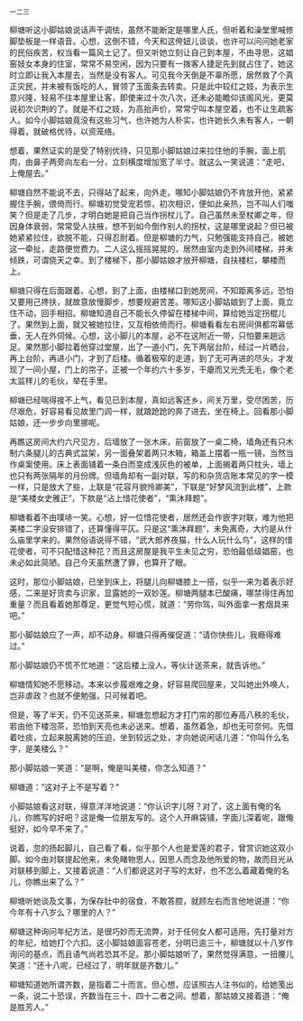     一二三 

   柳塘听这小脚姑娘说话声干调怯，虽然不能断定是哪里人氏，但听着和澡堂里喊修脚垫板是一样语音。心想，这倒不错，今天和这侉妞儿谈谈，也许可以问问她老家的民俗疾苦，权当看一篇风土记了。但又听她立刻让自己到本屋，不由寻思，这娼窑妓女本身的住室，常常不易空闲，因为只要有一拨客人捷足先到就占住了，她这时立即让我入本屋去，当然是没有客人。可见我今天倒是不辜所愿，居然救了个真正灾民，并未被有饭吃的人，冒领了玉面条去转卖。只是此中较红之妓，为表示生意兴隆，轻易不往本屋里让客，即使来过十次八次，还未必能瞻仰该阁风光，更莫说初次识荆的了。就是不红之妓，为高抬声价，常常宁叫本屋空着，也不让生疏客人。如今小脚姑娘竟没有这些习气，也许她为人朴实，也许她长久未有客人，一朝得着，就破格优待，以资笼络。

   想着，果然证实的是受了特别优待，只见那小脚姑娘过来拉住他的手腕，面上肌肉，由鼻子两旁向左右一分，立刻横度增加宽了半寸。就这么一笑说道：“走吧，上俺屋去。”

   柳塘自然不能说不去，只得站了起来，向外走。哪知小脚姑娘仍不肯放开他，紧紧握住手腕，偎倚而行。柳塘初觉受宠若惊，初次相识，便如此亲热，岂不叫人们嗤笑？但是走了几步，才明白她是把自己当作拐杖儿了。自己虽然未至杖卿之年，但因身体衰弱，常常受人扶掖，想不到如今倒作别人的拐杖，这是哪里说起？但已被她紧紧拉住，欲脱不能，只得忍耐着。但是柳塘的力气，只勉强能支持自己，被她这一牵扯，走路便觉费力。二人这么摇摇晃晃的，居然由室内走到外间楼梯，并未倾跌，可谓侥天之幸。到了楼梯下，那小脚姑娘才放开柳塘，自扶楼栏，攀楼而上。

   柳塘只得在后面跟着。心想，到了上面，由楼梯口到她房间，不知距离多远，恐怕又要用己搀扶，就故意放慢脚步，想要规避苦差。哪知这小脚姑娘到了上面，竟立住不动，回手相招。柳塘知道自己不能长久停留在楼梯中间，算给她当定拐棍儿了。果然到上面，就又被她拉住，又互相依倚而行。柳塘看看左右房间俱都帘幕低垂，无人在外伺候。心想，这小脚儿的本屋，必不在这附近一带，只怕要来趟远足。果然那小脚拉着他穿过堂屋，出了一道小门，先下两层台阶，经过一片晒台，再上台阶，再进小门，才到了后楼。循着极窄的走道，到了无可再进的尽头，才发现了一间小屋，门上的帘子，正被一个年约六十多岁，干瘪而又光秃无毛，像个老太监样儿的毛伙，举在手里。

   柳塘已经喘得接不上气，看见已到本屋，真如远客还乡，间关万里，受尽困苦，历尽艰危，好容易看见故里门闾一样，就踉跄跄的奔了进去，坐在椅上。回看那小脚姑娘，还一步步向里挪呢。

   再瞧这房间大约六尺见方，后墙放了一张木床，前窗放了一桌二椅，墙角还有只木制六条腿儿的古典式盆架，另一面叠架着两只木箱，箱盖上摆着一瓶一镜，当然当作桌案使用。床上表面铺着一条白而变成浅灰色的被单，上面搁着两只枕头，墙上也只有两张隔年的月份牌。但墙角却有一副对联，写的和杂货店账本常见的字一模一样，只是放大了些，上联是“花容月貌怜卿美”，下联是“好梦风流到此楼”，上款是“美楼女史雅正”，下款是“沾上惜花使者”，“熏沐拜题”。

   柳塘看着不由噗哧一笑。心想，好一位惜花使者，居然还会作嵌字对联，难为他把美楼二字没安排错了，还算懂得平仄。只是这“熏沐拜题”，未免离奇，大约是从什么庙里学来的。果然俗语说得不错，“武大郎养夜猫，什么人玩什么鸟”，这样的惜花使者，可不只配惜这种花？而且这房屋是我平生未见之穷，恐怕最低级娼窑，也未必如此简陋。自己今天虽然遭了罪，也算开了眼。

   这时，那位小脚姑娘，已坐到床上，将腿儿向柳塘膝上一搭，似乎一来为着表示好感，二来是好货卖与识家，显露她的一双妙莲。柳塘两腿本已酸痛，哪禁得住再加重量？而且看着她那尊足，更觉气短心慌，就道：“劳你驾，叫外面拿一套烟具来吧。”

   那小脚姑娘应了一声，却不动身。柳塘只得再催促道：“请你快些儿，我瘾得难过。”

   那小脚姑娘仍不慌不忙地道：“这后楼上没人，等伙计送茶来，就告诉他。”

   柳塘情知她不愿移动。本来以步履艰难之身，好容易爬回屋来，又叫她出外唤人，岂非虐政？也就不便勉强，只可候着吧。

   但是，等了半天，仍不见送茶来，柳塘忽想起方才打门帘的那位寿高八秩的毛伙，若由他下楼泡茶，恐怕到天亮也未必送来。想着，虽然着急，却也无可奈何。先借着吐痰，立起来脱离她的压迫，坐到较远之处，才向她说闲话儿道：“你叫什么名字，是美楼么？”

   那小脚姑娘一笑道：“是啊，俺是叫美楼，你怎么知道？”

   柳塘道：“这对子上不是写着？”

   小脚姑娘看这对联，得意洋洋地说道：“你认识字儿呀？对了，这上面有俺的名儿，你瞧写的好吧？这是俺一位朋友写的。这个人开麻袋铺，字面儿深着呢，跟俺挺好，如今早不来了。”

   说着，忽的扬起脚儿，自己看了看，似乎那个人也是爱莲的君子，曾赏识她这双小脚。如今由对联提起他来，未免睹物思人，因思人而念及他所爱的物，故而目光从对联移到脚上，又接着说道：“人们都说这对子写的太好，也不怎么着藏着俺的名儿，你瞧出来了么？”

   柳塘听她谈及文事，为保存肚中的宿食，不敢答腔，就顾左右而言他地说道：“你今年有十八岁么？哪里的人？”

   柳塘这种询问年纪方法，是很巧妙而无流弊，对于任何女人都可适用，先打量对方的年纪，给她打个六扣。这小脚姑娘面容苍老，分明已逾三十，柳塘就以十八岁作询问的基点，而且语气尚若恐其不足。那小脚姑娘听了，果然觉得满意，一扭腰儿笑道：“还十八呢，已经过了，明年就是齐数儿。”

   柳塘知道她所谓齐数，是指着二十而言。但心想，应该照古人注书似的，给她笺出一条，说二十恐误，齐数当在三十、四十二者之间。想着，那姑娘又接着道：“俺是胜芳人。”

